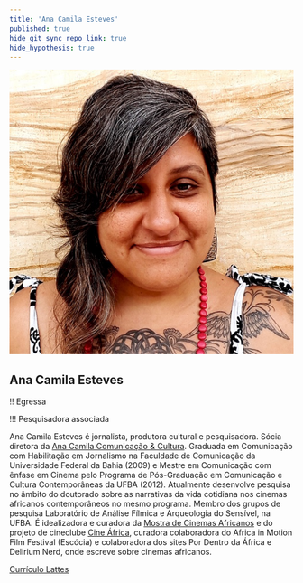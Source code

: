```yaml
---
title: 'Ana Camila Esteves'
published: true
hide_git_sync_repo_link: true
hide_hypothesis: true
---
```


![Fotografia de Ana Camila Esteves](../../imgs/AnaCamila.jpg?resize=400&classes=center,s-circle)

## Ana Camila Esteves

!! Egressa

!!! Pesquisadora associada

Ana Camila Esteves é jornalista, produtora cultural e pesquisadora. Sócia diretora da [Ana Camila Comunicação & Cultura](http://www.anacamila.com/). Graduada em Comunicação com Habilitação em Jornalismo na Faculdade de Comunicação da Universidade Federal da Bahia (2009) e Mestre em Comunicação com ênfase em Cinema pelo Programa de Pós-Graduação em Comunicação e Cultura Contemporâneas da UFBA (2012). Atualmente desenvolve pesquisa no âmbito do doutorado sobre as narrativas da vida cotidiana nos cinemas africanos contemporâneos no mesmo programa. Membro dos grupos de pesquisa Laboratório de Análise Fílmica e Arqueologia do Sensível, na UFBA. É idealizadora e curadora da [Mostra de Cinemas Africanos](http://mostradecinemasafricanos.com/) e do projeto de cineclube [Cine África](https://cineafrica.substack.com/), curadora colaboradora do Africa in Motion Film Festival (Escócia) e colaboradora dos sites Por Dentro da África e Delirium Nerd, onde escreve sobre cinemas africanos.

[Currículo Lattes](http://lattes.cnpq.br/1003712118917180?classes=btn,btn-primary,btn-lg&target=_blank)
